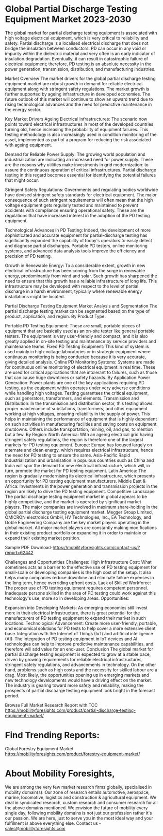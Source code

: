 # Global Partial Discharge Testing Equipment Market 2023-2030
The global market for partial discharge testing equipment is associated with high voltage electrical equipment, which is very critical to reliability and safety. Partial discharge is a localised electrical discharge that does not bridge the insulation between conductors. PD can occur in any void or impurity within the dielectric material and very often is an early indicator of insulation degradation. Eventually, it can result in catastrophic failure of electrical equipment; therefore, PD testing is an absolute necessity in the power generation, transmission, distribution, and manufacturing industries.

Market Overview
The market drivers for the global partial discharge testing equipment market are robust growth in demand for reliable electrical equipment along with stringent safety regulations. The market growth is further supported by ageing infrastructure in developed economies. The future outlook of this market will continue to show an upward trend due to rising technological advances and the need for predictive maintenance in the energy sector.

Key Market Drivers
Ageing Electrical Infrastructures: The scenario now points toward electrical infrastructures in most of the developed countries turning old, hence increasing the probability of equipment failures. This testing methodology is also increasingly used in condition monitoring of the asset, implemented as part of a program for reducing the risk associated with ageing equipment.

Demand for Reliable Power Supply: The growing world population and industrialization are indicating an increased need for power supply. These are the reasons why utilities make investments in grid modernization: to assure the continuous operation of critical infrastructures. Partial discharge testing in this regard becomes essential for identifying the potential failures that might occur.

Stringent Safety Regulations: Governments and regulating bodies worldwide have devised stringent safety standards for electrical equipment. The major consequence of such stringent requirements will often mean that the high voltage equipment gets regularly tested and maintained to prevent accidents with compliance ensuring operational safety. These are the regulations that have increased interest in the adoption of the PD testing equipment.

Technological Advances in PD Testing: Indeed, the development of more sophisticated and accurate equipment for partial-discharge testing has significantly expanded the capability of today's operators to easily detect and diagnose partial discharges. Portable PD testers, online monitoring systems, and advanced data analysis tools improve the efficiency and precision of PD testing.

Growth in Renewable Energy: To a considerable extent, growth in new electrical infrastructure has been coming from the surge in renewable energy, predominantly from wind and solar. Such growth has sharpened the need to ensure that this growth has a reliable infrastructure of long life. This infrastructure may be developed with respect to the level of partial discharge in a harsh environment, typically where renewable energy installations might be located.

Partial Discharge Testing Equipment Market Analysis and Segmentation
The partial discharge testing market can be segmented based on the type of product, application, and region. 
By Product Type:

Portable PD Testing Equipment: These are small, portable pieces of equipment that are basically used as an on-site tester like general portable testers. The equipment is very user-friendly and compact, and it is also greatly applied in on-site testing and maintenance by service providers and maintenance teams. Fixed PD Testing Equipment: This kind of system is used mainly in high-voltage laboratories or in strategic equipment where continuous monitoring is being conducted because it is very accurate, giving detailed analysis.
Online PD Monitoring Systems: Systems are made for continuous online monitoring of electrical equipment in real time. These are used for critical applications that are intolerant to failures, such as those that can cause huge downtimes or safety hazards.
By Application
Power Generation: Power plants are one of the key applications requiring PD testing, as the equipment within operates under very adverse conditions while handling high voltages. Testing guarantees the critical equipment, such as generators, transformers, and elements.
Transmission and Distribution: In the transmission and distribution sector, this testing allows proper maintenance of substations, transformers, and other equipment working at high voltages, ensuring reliability in the supply of power. This helps in maintaining the performance of equipment that is highly dependent on such activities in manufacturing facilities and saving costs on equipment shutdowns. Others include transportation, mining, oil, and gas, to mention but a few.
By Region:
North America: With an ageing electrical grid having stringent safety regulations, the region is therefore one of the largest markets for PD testing equipment.
Europe: Europe has focused largely on alternate and clean energy, which requires electrical infrastructure, hence the need for PD testing to ensure the same.
Asia-Pacific Rapid industrialization and urbanisation in populous countries such as China and India will spur the demand for new electrical infrastructure, which will, in turn, promote the market for PD testing equipment. Latin America: The region is gradually modernising its electrical infrastructure, which presents an opportunity for PD testing equipment manufacturers. Middle East & Africa: Investments in the power generation and transmission projects in the region are likely to drive the PD testing equipment. Competitive Landscape
The partial discharge testing equipment market in global appears to be highly competitive, and the market is operated by significant market players. The major companies are involved in maximum share-holding in the global partial discharge testing equipment market. Megger Group Limited, OMICRON electronics GmbH, HV Technologies, Inc., EA Technology, and Doble Engineering Company are the key market players operating in the global market. All major market players are constantly making modifications in their existing product portfolio or expanding it in order to maintain or expand their existing market position.

Sample PDF Download-https://mobilityforesights.com/contact-us/?report=62442


Challenges and Opportunities
Challenges:
High Infrastructure Cost: What sometimes acts as a barrier to the effective use of PD testing equipment for small-scale or developing companies is the high cost of the setup. It also helps many companies reduce downtime and eliminate failure expenses in the long term, hence overriding upfront costs.
Lack of Skilled Workforce: The proper use of PD testing equipment requires competent personnel. Inadequate persons skilled in the area of PD testing could work against this technology's use, more so in developing areas.
Opportunities:

Expansion into Developing Markets: As emerging economies still invest more in their electrical infrastructure, there is great potential for the manufacturers of PD testing equipment to expand their market in such locations.
Technological Advancement: Create more user-friendly, portable, and economical solutions for PD tests to help cover a more extensive client base.
Integration with the Internet of Things (IoT) and artificial intelligence (AI): The integration of PD testing equipment in IoT devices and AI technologies can help to improve predictive maintenance capabilities, and therefore will add value for an end-user.
Conclusion
The global market for partial discharge testing equipment is expected to grow at a stable pace, driven by growing requirements for reliable electrical infrastructures, stringent safety regulations, and advancements in technology. On the other hand, problems such as high costs and the necessity for skilled labour are a drag. Most likely, the opportunities opening up in emerging markets and new technology developments would have a driving effect on the market. The industry is gearing toward more safety and reliability, making the prospects of partial discharge testing equipment look bright in the forecast period.

Browse Full Market Research Report with TOC
https://mobilityforesights.com/product/partial-discharge-testing-equipment-market/





# Find Trending Reports:
Global Forestry Equipment Market https://mobilityforesights.com/product/forestry-equipment-market/

# About Mobility Foresights,
We are among the very few market research firms globally, specialised in mobility domain(s). Our zone of research entails automotive, aerospace, marine, locomotive, logistics and construction & agricultural equipment. We deal in syndicated research, custom research and consumer research for all the above domains mentioned.
We envision the future of mobility every single day, following mobility domains is not just our profession rather it's our passion. We are here, just to serve you in the most ideal way and your fulfilment is above everything else. Contact us -  sales@mobilityforesights.com 





